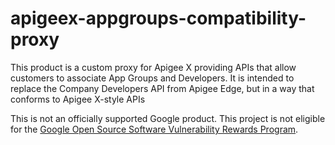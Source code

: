 # apigeex-appgroups-compatibility-proxy
This product is a custom proxy for Apigee X providing APIs that allow customers to associate App Groups and Developers. It is intended to replace the Company Developers API from Apigee Edge, but in a way that conforms to Apigee X-style APIs

This is not an officially supported Google product. This project is not
eligible for the [Google Open Source Software Vulnerability Rewards
Program](https://bughunters.google.com/open-source-security).
